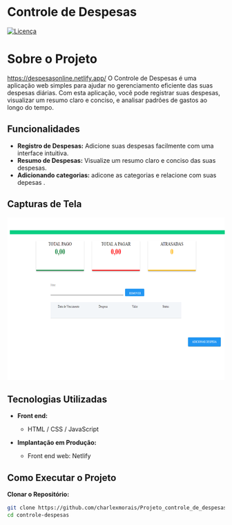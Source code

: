 # Controle de Despesas

[![Licença](https://img.shields.io/npm/l/react)](https://https://github.com/charlexmorais/Projeto_controle_de_despesas/blob/master/LICENSE)

# Sobre o Projeto
https://despesasonline.netlify.app/
O Controle de Despesas é uma aplicação web simples para ajudar no gerenciamento eficiente das suas despesas diárias. Com esta aplicação, você pode registrar suas despesas, visualizar um resumo claro e conciso, e analisar padrões de gastos ao longo do tempo.

## Funcionalidades

- **Registro de Despesas:** Adicione suas despesas facilmente com uma interface intuitiva.
- **Resumo de Despesas:** Visualize um resumo claro e conciso das suas despesas.
- **Adicionando categorias:** adicone as categorias e relacione com suas depesas .

## Capturas de Tela
![Mobile 1](https://github.com/charlexmorais/assets/blob/master/img/tela-despesas.png)


## Tecnologias Utilizadas

- **Front end:**
  - HTML / CSS / JavaScript
    

- **Implantação em Produção:**
  - Front end web: Netlify

## Como Executar o Projeto

**Clonar o Repositório:**
```bash
git clone https://github.com/charlexmorais/Projeto_controle_de_despesas.git
cd controle-despesas
